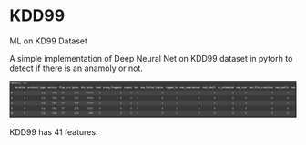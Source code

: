 # KDD99
ML on KD99 Dataset

A simple implementation of Deep Neural Net on KDD99 dataset in pytorh to detect if there is an anamoly or not. 

![image](https://github.com/shahjui2000/KDD99/blob/master/Screenshot%20from%202019-11-12%2003-51-04.png)

KDD99 has 41 features.
